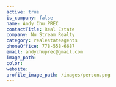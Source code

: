 ```yaml
---
active: true
is_company: false
name: Andy Chu PREC
contactTitle: Real Estate
company: Nu Stream Realty
category: realestateagents
phoneOffice: 778-558-6687
email: andychuprec@gmail.com
image_path:
color:
website:
profile_image_path: /images/person.png
---
```



